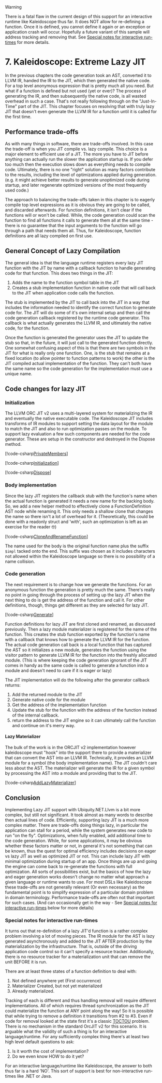 ﻿---
uid: Kaleidoscope-ch7.1
---

>[!WARNING]
> There is a fatal flaw in the current design of this support for an interactive
> runtime like Kaleidoscope thus far. It does NOT allow for re-defining a
> function. Once it is defined, you cannot define it again or an exception
> or application crash will occur. Hopefully a future variant of this sample
> will address tracking and removing that. See [Special notes for interactive run-times](#special-notes-for-interactive-runtimes)
> for more details.

# 7. Kaleidoscope: Extreme Lazy JIT
In the previous chapters the code generation took an AST, converted it to LLVM IR, handed the IR
to the JIT, which then generated the native code. For a top level anonymous expression that is
pretty much all you need. But what if a function is defined but not used (yet or ever)? The
process of generating the IR, and then subsequently the native code, is all wasted overhead in
such a case. That's not really following through on the "Just-In-Time" part of the JIT. This
chapter focuses on resolving that with truly lazy JIT that doesn't even generate the LLVM IR
for a function until it is called for the first time.

## Performance trade-offs
As with many things in software, there are trade-offs involved. In this case the trade-off is
when you JIT compile vs. lazy compile. This choice is a major element to efficient use of a JIT.
The more you have to JIT before anything can actually run the slower the application startup is.
If you defer too much then the execution slows down as everything needs to compile code.
Ultimately, there is no one "right" solution as many factors contribute to the results, including
the level of optimizations applied during generation. (e.g. it might achieve better results to
generate unoptimized code during startup, and later regenerate optimized versions of the most
frequently used code.)

The approach to balancing the trade-offs taken in this chapter is to eagerly compile top level
expressions as it is obvious they are going to be called, and discarded afterwards. For function
definitions, it isn't clear if the functions will or won't be called. While, the code generation
could scan the function to find all functions it calls to generate them all at the same time -
there is no guarantee that the input arguments to the function will go through a path that needs
them all. Thus, for Kaleidoscope, function definitions are all lazy compiled on first use.

## General Concept of Lazy Compilation
The general idea is that the language runtime registers every lazy JIT function with the JIT by
name with a callback function to handle generating code for that function. This does two things
in the JIT:
 1. Adds the name to the function symbol table in the JIT
 2. Creates a stub implementation function in native code that will call back to the JIT when
    application code calls the function.

The stub is implemented by the JIT to call back into the JIT in a way that includes the
information needed to identify the correct function to generate code for. The JIT will do some
of it's own internal setup and then call the code generation callback registered by the runtime
code generator. This callback is what actually generates the LLVM IR, and ultimately the native
code, for the function.

Once the function is generated the generator uses the JIT to update the stub so that, in the
future, it will just call to the generated function directly. One somewhat confusing aspect of
this is that there are two symbols in the JIT for what is really only one function. One, is the
stub that remains at a fixed location (to allow pointer to function patterns to work) the other
is the JIT compiled actual implementation of the function. They can't both have the same name
so the code generation for the implementation must use a unique name.

## Code changes for lazy JIT
### Initialization
The LLVM ORC JIT v2 uses a multi-layered system for materializing the IR and eventually the native
executable code. The Kaleidoscope JIT includes transforms of IR modules to support setting the
data layout for the module to match the JIT and also to run optimization passes on the module.
To support lazy evaluation a few such components are needed for the code generator. These are 
setup in the constructor and destroyed in the Dispose method.

[!code-csharp[PrivateMembers](CodeGenerator.cs#PrivateMembers)]

[!code-csharp[Initialization](CodeGenerator.cs#Initialization)]

[!code-csharp[Dispose](CodeGenerator.cs#Dispose)]


### Body implementation
Since the lazy JIT registers the callback stub with the function's name when the actual function
is generated it needs a new name for the backing body. So, we add a new helper method to
effectively clone a FunctionDefinition AST node while renaming it. This only needs a shallow
clone that changes the name so there isn't a lot of overhead for it. (Theoretically, this could
be done with a readonly struct and 'with', such an optimization is left as an exercise for the
reader :nerd_face:)

[!code-csharp[CloneAndRenameFunction](CodeGenerator.cs#CloneAndRenameFunction)]

The name used for the body is the original function name plus the suffix `$impl` tacked onto the
end. This suffix was chosen as it includes characters not allowed within the Kaleidoscope
language so there is no possibility of a name collision.

### Code generation
The next requirement is to change how we generate the functions. For an anonymous function the
generation is pretty much the same. There's really no point in going through the process of
setting up the lazy JIT when the next thing to do is get the address of the function and call it. For other definitions, though,
things get different as they are selected for lazy JIT.

[!code-csharp[Generate](CodeGenerator.cs#Generate)]

Function definitions for lazy JIT are first cloned and renamed, as discussed previously. Then a
lazy module materializer is registered for the name of the function. This creates the stub
function exported by the function's name with a callback that knows how to generate the LLVM IR
for the function. The actual code generation call back is a local function that has captured the
AST so it initializes a new module, generates the function using the visitor pattern to
generate LLVM IR for the function into the freshly allocated module. (This is where keeping the
code generation ignorant of the JIT comes in handy as the same code is called to generate a
function into a module and doesn't need to care if it is eager or lazy)

The JIT implementation will do the following after the generator
callback returns:
 1. Add the returned module to the JIT
 2. Generate native code for the module
 3. Get the address of the implementation function
 4. Update the stub for the function with the address of the function instead of the internal
    callback.
 5. return the address to the JIT engine so it can ultimately call the function and continue
    on it's merry way.

#### Lazy Materializer
The bulk of the work is in the ORCJIT v2 implementation however kaleidoscope must "hook" into
the support there to provide a materializer that can convert the AST into an LLVM IR. Technically,
it provides an LLVM module for a symbol (the body implementation name). The JIT couldn't care
less about the AST. The materializer will generate the IR for a given symbol by processing the
AST into a module and providing that to the JIT.

[!code-csharp[AddLazyMaterializer](CodeGenerator.cs#AddLazyMaterializer)]

## Conclusion
Implementing Lazy JIT support with Ubiquity.NET.Llvm is a bit more complex, but still not
significant. It took almost as many words to describe then actual lines of code. Efficiently,
supporting lazy JIT is a much more complex matter. There are trade-offs doing things lazy, in
particular the application can stall for a period, while the system generates new code to run
"on the fly". Optimizations, when fully enabled, add additional time to the code generation.
While, for some applications, it may be obvious whether these factors matter or not, in general
it's not something that can be known, thus the quest for optimal efficiency includes decisions
on eager vs lazy JIT as well as optimized JIT or not. This can include lazy JIT with minimal
optimization during startup of an app. Once things are up and going the engine can come back
to re-generate the functions with full optimization. All sorts of possibilities exist, but the
basics of how the lazy and eager generation works doesn't change no matter what approach a given
language or runtime wants to use. For most DSLs like Kaleidoscope these trade-offs are not
generally relevant (Or even necessary) as the fundamental point is to simplify expression of a
particular domain problem in domain terminology. Performance trade-offs are often not that
important for such cases. (And can occasionally get in the way - See [Special notes for
interactive run-times](#special-notes-for-interactive-runtimes) below for more details)

### Special notes for interactive run-times
It turns out that re-definition of a lazy JIT'd function is a rather complex problem involving
a lot of moving pieces. The IR module for the AST is lazy generated asynchronously and added to
the JIT AFTER production by the materialization by the infrastructure. That is, outside of the
driving application code control so it can't specify a resource tracker. Additionally, there is
no resource tracker for a materialization unit that can remove the unit BEFORE it is run.

There are at least three states of a function definition to deal with:
1) Not defined anywhere yet (First occurrence)
2) Materializer Created, but not yet materialized
3) Already materialized.

Tracking of each is different and thus handling removal will require different implementations.
All of which requires thread synchronization as the JIT could materialize the function at ANY
point along the way! So it is possible that while trying to remove a definition it transitions
from #2 to #3. Even if code for removal looked at the state first it's a classic
[TOCTOU](https://en.wikipedia.org/wiki/Time-of-check_to_time-of-use) problem. There is no
mechanism in the standard OrcJIT v2 for this scenario. It is arguable what the validity of such
a thing is for an interactive language/runtime. For any sufficiently complex thing there's at
least two high level default questions to ask:

1) Is it worth the cost of implementation?
2) Do we even know HOW to do it yet?

For an interactive language/runtime like Kaleidoscope, the answer to both thus far is a
hard 'NO'. This sort of support is best for non-interactive run-times like .NET or Java.
